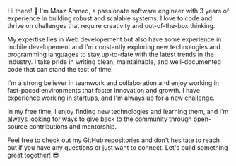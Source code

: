 Hi there! 👋 I'm Maaz Ahmed, a passionate software engineer with 3 years of experience in building robust and scalable systems. I love to code and thrive on challenges that require creativity and out-of-the-box thinking.

My expertise lies in Web developement but also have some experience in mobile developement and I'm constantly exploring new technologies and programming languages to stay up-to-date with the latest trends in the industry. I take pride in writing clean, maintainable, and well-documented code that can stand the test of time.

I'm a strong believer in teamwork and collaboration and enjoy working in fast-paced environments that foster innovation and growth. I have experience working in startups, and I'm always up for a new challenge.

In my free time, I enjoy finding new technologies and learning them, and I'm always looking for ways to give back to the community through open-source contributions and mentorship.

Feel free to check out my GitHub repositories and don't hesitate to reach out if you have any questions or just want to connect. Let's build something great together! 😎

<!---
maazahmed408/maazahmed408 is a ✨ special ✨ repository because its `README.md` (this file) appears on your GitHub profile.
You can click the Preview link to take a look at your changes.
--->
